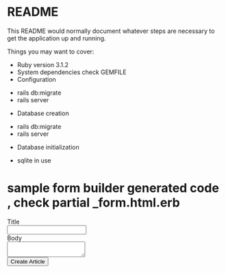 # README

This README would normally document whatever steps are necessary to get the
application up and running.

Things you may want to cover:

* Ruby version
3.1.2
* System dependencies
check GEMFILE
* Configuration
- rails db:migrate 
- rails server 

* Database creation
- rails db:migrate 
- rails server 

* Database initialization
- sqlite in use 



# sample form builder generated code , check partial _form.html.erb

<form action="/articles" accept-charset="UTF-8" method="post">
  <input type="hidden" name="authenticity_token" value="...">

  <div>
    <label for="article_title">Title</label><br>
    <input type="text" name="article[title]" id="article_title">
  </div>

  <div>
    <label for="article_body">Body</label><br>
    <textarea name="article[body]" id="article_body"></textarea>
  </div>

  <div>
    <input type="submit" name="commit" value="Create Article" data-disable-with="Create Article">
  </div>
</form>
